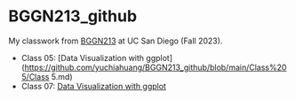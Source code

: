 # BGGN213_github
My classwork from [BGGN213](https://github.com/yuchiahuang/BGGN213_github/) at UC San Diego (Fall 2023).
 - Class 05: [Data Visualization with ggplot](https://github.com/yuchiahuang/BGGN213_github/blob/main/Class%205/Class 5.md)
 - Class 07: [Data Visualization with ggplot](https://github.com/yuchiahuang/BGGN213_github/blob/main/Class%205/Class-5.pdf)
